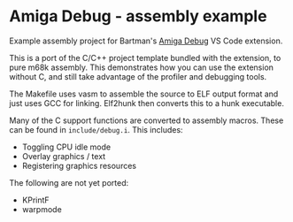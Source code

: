 # Amiga Debug - assembly example

Example assembly project for Bartman's [Amiga Debug](https://github.com/BartmanAbyss/vscode-amiga-debug) VS Code extension.

This is a port of the C/C++ project template bundled with the extension, to pure m68k assembly. This demonstrates how you can use the extension without C, and still take advantage of the profiler and debugging tools.

The Makefile uses vasm to assemble the source to ELF output format and just uses GCC for linking. Elf2hunk then converts this to a hunk executable.

Many of the C support functions are converted to assembly macros. These can be found in `include/debug.i`. This includes:

- Toggling CPU idle mode
- Overlay graphics / text
- Registering graphics resources

The following are not yet ported:

- KPrintF
- warpmode